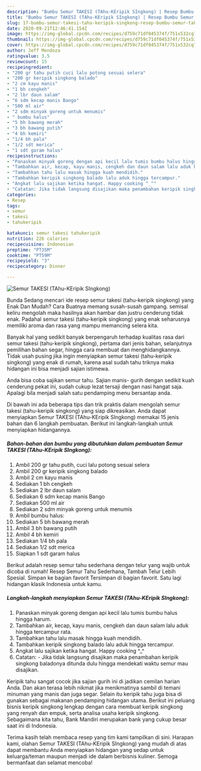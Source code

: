 ```yaml
---
description: "Bumbu Semur TAKESI (TAhu-KEripik SIngkong) | Resep Bumbu Semur TAKESI (TAhu-KEripik SIngkong) Yang Menggugah Selera"
title: "Bumbu Semur TAKESI (TAhu-KEripik SIngkong) | Resep Bumbu Semur TAKESI (TAhu-KEripik SIngkong) Yang Menggugah Selera"
slug: 17-bumbu-semur-takesi-tahu-keripik-singkong-resep-bumbu-semur-takesi-tahu-keripik-singkong-yang-menggugah-selera
date: 2020-09-21T12:46:41.154Z
image: https://img-global.cpcdn.com/recipes/d759c71df045374f/751x532cq70/semur-takesi-tahu-keripik-singkong-foto-resep-utama.jpg
thumbnail: https://img-global.cpcdn.com/recipes/d759c71df045374f/751x532cq70/semur-takesi-tahu-keripik-singkong-foto-resep-utama.jpg
cover: https://img-global.cpcdn.com/recipes/d759c71df045374f/751x532cq70/semur-takesi-tahu-keripik-singkong-foto-resep-utama.jpg
author: Jeff Mendoza
ratingvalue: 3.5
reviewcount: 15
recipeingredient:
- "200 gr tahu putih cuci lalu potong sesuai selera"
- "200 gr keripik singkong balado"
- "2 cm kayu manis"
- "1 bh cengkeh"
- "2 lbr daun salam"
- "6 sdm kecap manis Bango"
- "500 ml air"
- "2 sdm minyak goreng untuk menumis"
- " bumbu halus"
- "5 bh bawang merah"
- "3 bh bawang putih"
- "4 bh kemiri"
- "1/4 bh pala"
- "1/2 sdt merica"
- "1 sdt garam halus"
recipeinstructions:
- "Panaskan minyak goreng dengan api kecil lalu tumis bumbu halus hingga harum."
- "Tambahkan air, kecap, kayu manis, cengkeh dan daun salam lalu aduk hingga tercampur rata."
- "Tambahkan tahu lalu masak hingga kuah mendidih."
- "Tambahkan keripik singkong balado lalu aduk hingga tercampur."
- "Angkat lalu sajikan ketika hangat. Happy cooking ^_^"
- "Catatan: Jika tidak langsung disajikan maka penambahan keripik singkong baladonya ditunda dulu hingga mendekati waktu semur mau disajikan."
categories:
- Resep
tags:
- semur
- takesi
- tahukeripik

katakunci: semur takesi tahukeripik 
nutrition: 226 calories
recipecuisine: Indonesian
preptime: "PT35M"
cooktime: "PT59M"
recipeyield: "3"
recipecategory: Dinner

---
```



![Semur TAKESI (TAhu-KEripik SIngkong)](https://img-global.cpcdn.com/recipes/d759c71df045374f/751x532cq70/semur-takesi-tahu-keripik-singkong-foto-resep-utama.jpg)

Bunda Sedang mencari ide resep semur takesi (tahu-keripik singkong) yang Enak Dan Mudah? Cara Buatnya memang susah-susah gampang. semisal keliru mengolah maka hasilnya akan hambar dan justru cenderung tidak enak. Padahal semur takesi (tahu-keripik singkong) yang enak seharusnya memiliki aroma dan rasa yang mampu memancing selera kita.

Banyak hal yang sedikit banyak berpengaruh terhadap kualitas rasa dari semur takesi (tahu-keripik singkong), pertama dari jenis bahan, selanjutnya pemilihan bahan segar, hingga cara membuat dan menghidangkannya. Tidak usah pusing jika ingin menyiapkan semur takesi (tahu-keripik singkong) yang enak di rumah, karena asal sudah tahu triknya maka hidangan ini bisa menjadi sajian istimewa.

Anda bisa coba sajikan semur tahu. Sajian manis- gurih dengan sedikit kuah cenderung pekat ini, sudah cukup lezat tersaji dengan nasi hangat saja. Apalagi bila menjadi salah satu pendamping menu bersantap anda.


Di bawah ini ada beberapa tips dan trik praktis dalam mengolah semur takesi (tahu-keripik singkong) yang siap dikreasikan. Anda dapat menyiapkan Semur TAKESI (TAhu-KEripik SIngkong) memakai 15 jenis bahan dan 6 langkah pembuatan. Berikut ini langkah-langkah untuk menyiapkan hidangannya.

<!--inarticleads1-->

##### Bahan-bahan dan bumbu yang dibutuhkan dalam pembuatan Semur TAKESI (TAhu-KEripik SIngkong):

1. Ambil 200 gr tahu putih, cuci lalu potong sesuai selera
1. Ambil 200 gr keripik singkong balado
1. Ambil 2 cm kayu manis
1. Sediakan 1 bh cengkeh
1. Sediakan 2 lbr daun salam
1. Sediakan 6 sdm kecap manis Bango
1. Sediakan 500 ml air
1. Sediakan 2 sdm minyak goreng untuk menumis
1. Ambil  bumbu halus:
1. Sediakan 5 bh bawang merah
1. Ambil 3 bh bawang putih
1. Ambil 4 bh kemiri
1. Sediakan 1/4 bh pala
1. Sediakan 1/2 sdt merica
1. Siapkan 1 sdt garam halus


Berikut adalah resep semur tahu sederhana dengan telur yang wajib untuk dicoba di rumah! Resep Semur Tahu Sederhana, Tambah Telur Lebih Spesial. Simpan ke bagian favorit Tersimpan di bagian favorit. Satu lagi hidangan klasik Indonesia untuk kamu. 

<!--inarticleads2-->

##### Langkah-langkah menyiapkan Semur TAKESI (TAhu-KEripik SIngkong):

1. Panaskan minyak goreng dengan api kecil lalu tumis bumbu halus hingga harum.
1. Tambahkan air, kecap, kayu manis, cengkeh dan daun salam lalu aduk hingga tercampur rata.
1. Tambahkan tahu lalu masak hingga kuah mendidih.
1. Tambahkan keripik singkong balado lalu aduk hingga tercampur.
1. Angkat lalu sajikan ketika hangat. Happy cooking ^_^
1. Catatan: - Jika tidak langsung disajikan maka penambahan keripik singkong baladonya ditunda dulu hingga mendekati waktu semur mau disajikan.


Keripik tahu sangat cocok jika sajian gurih ini di jadikan cemilan harian Anda. Dan akan terasa lebih nikmat jika menikmatinya sambil di temani minuman yang manis dan juga segar. Selain itu keripik tahu juga bisa di gunakan sebagai makanan pendamping hidangan utama. Berikut ini peluang bisnis keripik singkong lengkap dengan cara membuat keripik singkong yang renyah dan empuk, serta analisa usaha keripik singkong. Sebagaimana kita tahu, Bank Mandiri merupakan bank yang cukup besar saat ini di Indonesia. 

Terima kasih telah membaca resep yang tim kami tampilkan di sini. Harapan kami, olahan Semur TAKESI (TAhu-KEripik SIngkong) yang mudah di atas dapat membantu Anda menyiapkan hidangan yang sedap untuk keluarga/teman maupun menjadi ide dalam berbisnis kuliner. Semoga bermanfaat dan selamat mencoba!
